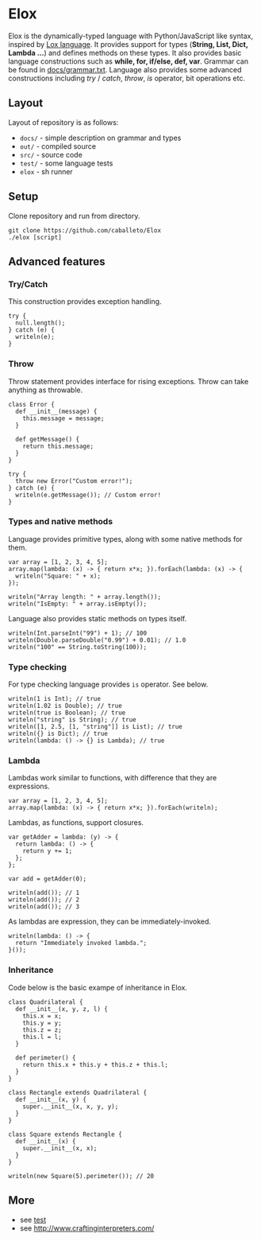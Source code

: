 # Elox
Elox is the dynamically-typed language with Python/JavaScript like syntax, inspired by [Lox language](https://github.com/munificent/craftinginterpreters).
It provides support for types (**String, List, Dict, Lambda ...**) and defines methods on these types. 
It also provides basic language constructions such as **while, for, if/else, def, var**. Grammar can be found in [docs/grammar.txt](https://github.com/caballeto/Elox/blob/master/docs/grammar.txt). Language also provides some advanced constructions including *try* / *catch*, *throw*, *is* operator, bit operations etc.

## Layout
Layout of repository is as follows:
 - `docs/` - simple description on grammar and types
 - `out/` - compiled source
 - `src/` - source code
 - `test/` - some language tests
 - `elox` - sh runner
 
## Setup
Clone repository and run from directory.
```
git clone https://github.com/caballeto/Elox
./elox [script]
```

## Advanced features
### Try/Catch
This construction provides exception handling.
```
try {
  null.length();
} catch (e) {
  writeln(e);
}
```
### Throw
Throw statement provides interface for rising exceptions. Throw can take anything as throwable.
```
class Error {
  def __init__(message) {
    this.message = message;
  }
  
  def getMessage() {
    return this.message;
  }
}

try {
  throw new Error("Custom error!");
} catch (e) {
  writeln(e.getMessage()); // Custom error!
}
```
### Types and native methods
Language provides primitive types, along with some native methods for them.
```
var array = [1, 2, 3, 4, 5];
array.map(lambda: (x) -> { return x*x; }).forEach(lambda: (x) -> {
  writeln("Square: " + x);
});

writeln("Array length: " + array.length());
writeln("IsEmpty: " + array.isEmpty());
```
Language also provides static methods on types itself.
```
writeln(Int.parseInt("99") + 1); // 100
writeln(Double.parseDouble("0.99") + 0.01); // 1.0
writeln("100" == String.toString(100));
```
### Type checking
For type checking language provides `is` operator. See below.
```
writeln(1 is Int); // true
writeln(1.02 is Double); // true
writeln(true is Boolean); // true
writeln("string" is String); // true
writeln([1, 2.5, [1, "string"]] is List); // true
writeln({} is Dict); // true
writeln(lambda: () -> {} is Lambda); // true
```
### Lambda
Lambdas work similar to functions, with difference that they are expressions.
```
var array = [1, 2, 3, 4, 5];
array.map(lambda: (x) -> { return x*x; }).forEach(writeln);
```
Lambdas, as functions, support closures.
```
var getAdder = lambda: (y) -> {
  return lambda: () -> {
    return y += 1;
  };
};

var add = getAdder(0);

writeln(add()); // 1
writeln(add()); // 2
writeln(add()); // 3
```
As lambdas are expression, they can be immediately-invoked.
```
writeln(lambda: () -> { 
  return "Immediately invoked lambda."; 
}());
```
### Inheritance
Code below is the basic exampe of inheritance in Elox.
```
class Quadrilateral {
  def __init__(x, y, z, l) {
    this.x = x;
    this.y = y;
    this.z = z;
    this.l = l;
  }

  def perimeter() {
    return this.x + this.y + this.z + this.l;
  }
}

class Rectangle extends Quadrilateral {
  def __init__(x, y) {
    super.__init__(x, x, y, y);
  }
}

class Square extends Rectangle {
  def __init__(x) {
    super.__init__(x, x);
  }
}

writeln(new Square(5).perimeter()); // 20
```

## More
 - see [test](https://github.com/caballeto/Elox/tree/master/test)
 - see http://www.craftinginterpreters.com/
